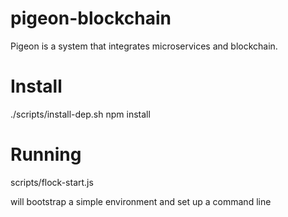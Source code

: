 # pigeon-blockchain
Pigeon is a system that integrates microservices and blockchain.

# Install

   ./scripts/install-dep.sh
   npm install

# Running

   scripts/flock-start.js

   will bootstrap a simple environment and set up a command line
